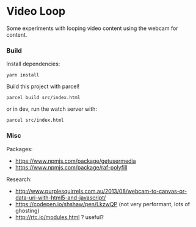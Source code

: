 
Video Loop
==========

Some experiments with looping video content using the webcam for content.


### Build

Install dependencies:

```
yarn install
```

Build this project with parcel!

```
parcel build src/index.html
```

or in dev, run the watch server with:

```
parcel src/index.html
```


### Misc

Packages:

*   https://www.npmjs.com/package/getusermedia
*   https://www.npmjs.com/package/raf-polyfill


Research:

*   http://www.purplesquirrels.com.au/2013/08/webcam-to-canvas-or-data-uri-with-html5-and-javascript/
*   https://codepen.io/shshaw/pen/LkzwQP (not very performant, lots of ghosting)
*   http://rtc.io/modules.html ? useful?
